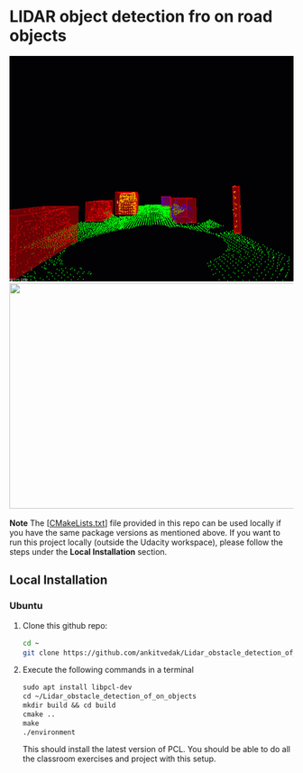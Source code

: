 # LIDAR object detection fro on road objects

<img src="media/ObstacleDetectionFPS.gif" width="700" height="400" />
<img src="media/lidar.gif" width="700" height="400" />


**Note** The [[CMakeLists.txt](https://github.com/udacity/SFND_Lidar_Obstacle_Detection/blob/master/CMakeLists.txt)] file provided in this repo can be used locally if you have the same package versions as mentioned above. If you want to run this project locally (outside the Udacity workspace), please follow the steps under the **Local Installation** section.


## Local Installation

### Ubuntu 

1. Clone this github repo:

   ```sh
   cd ~
   git clone https://github.com/ankitvedak/Lidar_obstacle_detection_of_on_objects.git
   ```


2. Execute the following commands in a terminal

   ```shell
   sudo apt install libpcl-dev
   cd ~/Lidar_obstacle_detection_of_on_objects
   mkdir build && cd build
   cmake ..
   make
   ./environment
   ```

   This should install the latest version of PCL. You should be able to do all the classroom exercises and project with this setup.
   
